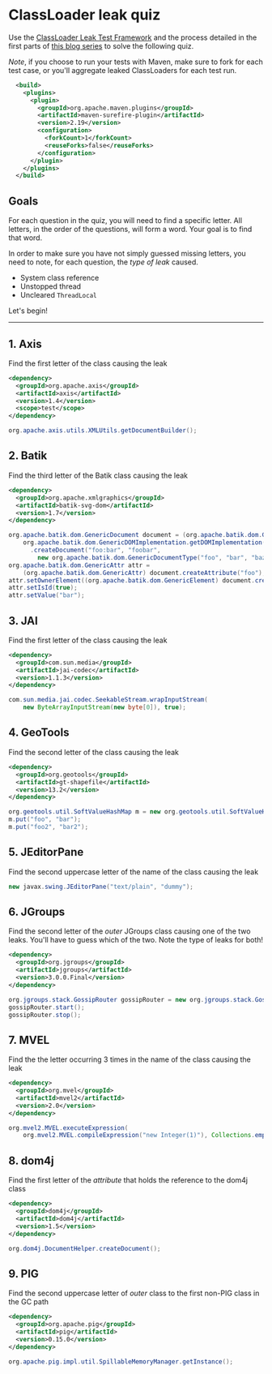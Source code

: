 # ClassLoader leak quiz

Use the [ClassLoader Leak Test Framework](https://github.com/mjiderhamn/classloader-leak-prevention/tree/master/classloader-leak-test-framework) and the process detailed in the first parts of [this blog series](http://java.jiderhamn.se/2011/12/11/classloader-leaks-i-how-to-find-classloader-leaks-with-eclipse-memory-analyser-mat/) to solve the following quiz.

*Note*, if you choose to run your tests with Maven, make sure to fork for each test case, or you'll aggregate leaked
ClassLoaders for each test run.
```xml
  <build>
    <plugins>
      <plugin>
        <groupId>org.apache.maven.plugins</groupId>
        <artifactId>maven-surefire-plugin</artifactId>
        <version>2.19</version>
        <configuration>
          <forkCount>1</forkCount>
          <reuseForks>false</reuseForks>
        </configuration>
      </plugin>
    </plugins>
  </build>
```

## Goals

For each question in the quiz, you will need to find a specific letter. All letters, in the order of the questions,
will form a word. Your goal is to find that word.

In order to make sure you have not simply guessed missing letters, you need to note, for each question, the _type of 
leak_ caused.
* System class reference
* Unstopped thread
* Uncleared `ThreadLocal`

Let's begin!

---

## 1. Axis 
Find the first letter of the class causing the leak

```xml
<dependency>
  <groupId>org.apache.axis</groupId>
  <artifactId>axis</artifactId>
  <version>1.4</version>
  <scope>test</scope>
</dependency>
```

```java
org.apache.axis.utils.XMLUtils.getDocumentBuilder();
```

## 2. Batik
Find the third letter of the Batik class causing the leak

```xml
<dependency>
  <groupId>org.apache.xmlgraphics</groupId>
  <artifactId>batik-svg-dom</artifactId>
  <version>1.7</version>
</dependency>
```

```java
org.apache.batik.dom.GenericDocument document = (org.apache.batik.dom.GenericDocument) 
    org.apache.batik.dom.GenericDOMImplementation.getDOMImplementation()
      .createDocument("foo:bar", "foobar", 
        new org.apache.batik.dom.GenericDocumentType("foo", "bar", "baz"));
org.apache.batik.dom.GenericAttr attr = 
    (org.apache.batik.dom.GenericAttr) document.createAttribute("foo");
attr.setOwnerElement((org.apache.batik.dom.GenericElement) document.createElement("foo"));
attr.setIsId(true);
attr.setValue("bar");
```

## 3. JAI
Find the first letter of the class causing the leak

```xml
<dependency>
  <groupId>com.sun.media</groupId>
  <artifactId>jai-codec</artifactId>
  <version>1.1.3</version>
</dependency>
```
 
```java
com.sun.media.jai.codec.SeekableStream.wrapInputStream(
    new ByteArrayInputStream(new byte[0]), true);
```

## 4. GeoTools
Find the second letter of the class causing the leak

```xml
<dependency>
  <groupId>org.geotools</groupId>
  <artifactId>gt-shapefile</artifactId>
  <version>13.2</version>
</dependency>
```
 
```java
org.geotools.util.SoftValueHashMap m = new org.geotools.util.SoftValueHashMap(1);
m.put("foo", "bar");
m.put("foo2", "bar2");
```

## 5. JEditorPane
Find the second uppercase letter of the name of the class causing the leak

```java
new javax.swing.JEditorPane("text/plain", "dummy");
```
 
## 6. JGroups
Find the second letter of the *outer* JGroups class causing one of the two leaks. You'll have to guess which of the two.
Note the type of leaks for both!

```xml
<dependency>
  <groupId>org.jgroups</groupId>
  <artifactId>jgroups</artifactId>
  <version>3.0.0.Final</version>
</dependency>
```

```java
org.jgroups.stack.GossipRouter gossipRouter = new org.jgroups.stack.GossipRouter();
gossipRouter.start();
gossipRouter.stop();
```

## 7. MVEL
Find the the letter occurring 3 times in the name of the class causing the leak

```xml
<dependency>
  <groupId>org.mvel</groupId>
  <artifactId>mvel2</artifactId>
  <version>2.0</version>
</dependency>
```

```java
org.mvel2.MVEL.executeExpression(
    org.mvel2.MVEL.compileExpression("new Integer(1)"), Collections.emptyMap());
```

## 8. dom4j
Find the first letter of the _attribute_ that holds the reference to the dom4j class

```xml
<dependency>
  <groupId>dom4j</groupId>
  <artifactId>dom4j</artifactId>
  <version>1.5</version>
</dependency>
```

```java
org.dom4j.DocumentHelper.createDocument();
```

## 9. PIG
Find the second uppercase letter of *outer* class to the first non-PIG class in the GC path

```xml
<dependency>
  <groupId>org.apache.pig</groupId>
  <artifactId>pig</artifactId>
  <version>0.15.0</version>
</dependency>
```

```java
org.apache.pig.impl.util.SpillableMemoryManager.getInstance();
```
